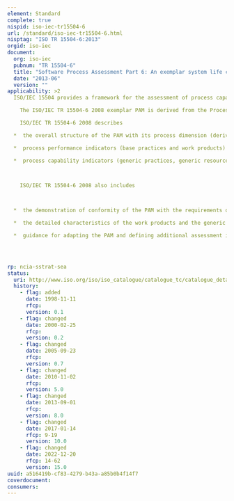 ```yaml
---
element: Standard
complete: true
nispid: iso-iec-tr15504-6
url: /standard/iso-iec-tr15504-6.html
nisptag: "ISO TR 15504-6:2013"
orgid: iso-iec
document:
  org: iso-iec
  pubnum: "TR 15504-6"
  title: "Software Process Assessment Part 6: An exemplar system life cycle process assessment model"
  date: "2013-06"
  version: ""
applicability: >2
  ISO/IEC 15504 provides a framework for the assessment of process capability. This framework can be used by organizations involved in planning, managing, monitoring, controlling and improving the acquisition, supply, development, operation, evolution and support of products and services.  ISO/IEC TR 15504-6 2008 describes an exemplar Process Assessment Model (PAM) for system life cycle processes, conformant with the ISO/IEC 15504-2 requirements for a PAM.

    The ISO/IEC TR 15504-6 2008 exemplar PAM is derived from the Process Reference Model (PRM) defined in ISO/IEC 15288, associated with the process attributes defined in ISO/IEC 15504-2. The resulting PAM is a two-dimensional PAM which provides indicators for guidance on the interpretation of the process purposes and outcomes as defined in ISO/IEC 15288, and the process attributes as defined in ISO/IEC 15504-2. It can be used to perform a process assessment conformant with ISO/IEC 15504-2, either in the context of a process improvement programme or for process capability determination.

    ISO/IEC TR 15504-6 2008 describes

  *  the overall structure of the PAM with its process dimension (derived from ISO/IEC 15288) and capability dimension (derived from the measurement framework defined in ISO/IEC 15504-2);

  *  process performance indicators (base practices and work products) for 26 processes drawn from ISO/IEC 15288;

  *  process capability indicators (generic practices, generic resources and generic work products) which characterize, for any process attribute of the capability dimension, what are the expected characteristics that demonstrate achievement of that process attribute.



    ISO/IEC TR 15504-6 2008 also includes

    

  *  the demonstration of conformity of the PAM with the requirements of ISO/IEC 15504-2;

  *  the detailed characteristics of the work products and the generic work products;

  *  guidance for adapting the PAM and defining additional assessment indicators.



  
rp: ncia-sstrat-sea
status:
  uri: http://www.iso.org/iso/iso_catalogue/catalogue_tc/catalogue_detail.htm?csnumber=43446
  history: 
    - flag: added
      date: 1998-11-11
      rfcp: 
      version: 0.1
    - flag: changed
      date: 2000-02-25
      rfcp: 
      version: 0.2
    - flag: changed
      date: 2005-09-23
      rfcp: 
      version: 0.7
    - flag: changed
      date: 2010-11-02
      rfcp: 
      version: 5.0
    - flag: changed
      date: 2013-09-01
      rfcp: 
      version: 8.0
    - flag: changed
      date: 2017-01-14
      rfcp: 9-19
      version: 10.0
    - flag: changed
      date: 2022-12-20
      rfcp: 14-62
      version: 15.0
uuid: a516419b-cf83-4279-b43a-a85b0b4f14f7
coverdocument:
consumers:
---
```

